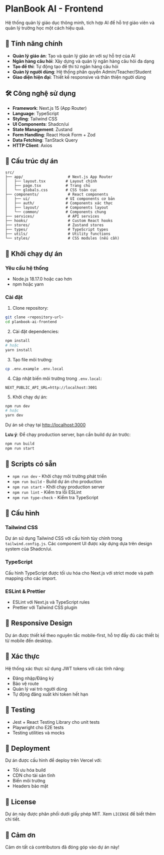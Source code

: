 # PlanBook AI - Frontend

Hệ thống quản lý giáo dục thông minh, tích hợp AI để hỗ trợ giáo viên và quản lý trường học một cách hiệu quả.

## 🚀 Tính năng chính

- **Quản lý giáo án**: Tạo và quản lý giáo án với sự hỗ trợ của AI
- **Ngân hàng câu hỏi**: Xây dựng và quản lý ngân hàng câu hỏi đa dạng
- **Tạo đề thi**: Tự động tạo đề thi từ ngân hàng câu hỏi
- **Quản lý người dùng**: Hệ thống phân quyền Admin/Teacher/Student
- **Giao diện hiện đại**: Thiết kế responsive và thân thiện người dùng

## 🛠️ Công nghệ sử dụng

- **Framework**: Next.js 15 (App Router)
- **Language**: TypeScript
- **Styling**: Tailwind CSS
- **UI Components**: Shadcn/ui
- **State Management**: Zustand
- **Form Handling**: React Hook Form + Zod
- **Data Fetching**: TanStack Query
- **HTTP Client**: Axios

## 📁 Cấu trúc dự án

```
src/
├── app/                    # Next.js App Router
│   ├── layout.tsx         # Layout chính
│   ├── page.tsx           # Trang chủ
│   └── globals.css        # CSS toàn cục
├── components/             # React components
│   ├── ui/                # UI components cơ bản
│   ├── auth/              # Components xác thực
│   ├── layout/            # Components layout
│   └── common/            # Components chung
├── services/               # API services
├── hooks/                  # Custom React hooks
├── stores/                 # Zustand stores
├── types/                  # TypeScript types
├── utils/                  # Utility functions
└── styles/                 # CSS modules (nếu cần)
```

## 🚀 Khởi chạy dự án

### Yêu cầu hệ thống

- Node.js 18.17.0 hoặc cao hơn
- npm hoặc yarn

### Cài đặt

1. Clone repository:
```bash
git clone <repository-url>
cd planbook-ai-frontend
```

2. Cài đặt dependencies:
```bash
npm install
# hoặc
yarn install
```

3. Tạo file môi trường:
```bash
cp .env.example .env.local
```

4. Cập nhật biến môi trường trong `.env.local`:
```env
NEXT_PUBLIC_API_URL=http://localhost:3001
```

5. Khởi chạy dự án:
```bash
npm run dev
# hoặc
yarn dev
```

Dự án sẽ chạy tại [http://localhost:3000](http://localhost:3000)

**Lưu ý**: Để chạy production server, bạn cần build dự án trước:
```bash
npm run build
npm run start
```

## 📝 Scripts có sẵn

- `npm run dev` - Khởi chạy môi trường phát triển
- `npm run build` - Build dự án cho production
- `npm run start` - Khởi chạy production server
- `npm run lint` - Kiểm tra lỗi ESLint
- `npm run type-check` - Kiểm tra TypeScript

## 🔧 Cấu hình

### Tailwind CSS

Dự án sử dụng Tailwind CSS với cấu hình tùy chỉnh trong `tailwind.config.js`. Các component UI được xây dựng dựa trên design system của Shadcn/ui.

### TypeScript

Cấu hình TypeScript được tối ưu hóa cho Next.js với strict mode và path mapping cho các import.

### ESLint & Prettier

- ESLint với Next.js và TypeScript rules
- Prettier với Tailwind CSS plugin

## 📱 Responsive Design

Dự án được thiết kế theo nguyên tắc mobile-first, hỗ trợ đầy đủ các thiết bị từ mobile đến desktop.

## 🔐 Xác thực

Hệ thống xác thực sử dụng JWT tokens với các tính năng:
- Đăng nhập/Đăng ký
- Bảo vệ route
- Quản lý vai trò người dùng
- Tự động đăng xuất khi token hết hạn

## 🧪 Testing

- Jest + React Testing Library cho unit tests
- Playwright cho E2E tests
- Testing utilities và mocks

## 🚀 Deployment

Dự án được cấu hình để deploy trên Vercel với:
- Tối ưu hóa build
- CDN cho tài sản tĩnh
- Biến môi trường
- Headers bảo mật

## 📄 License

Dự án này được phân phối dưới giấy phép MIT. Xem `LICENSE` để biết thêm chi tiết.

## 🙏 Cảm ơn

Cảm ơn tất cả contributors đã đóng góp vào dự án này!
